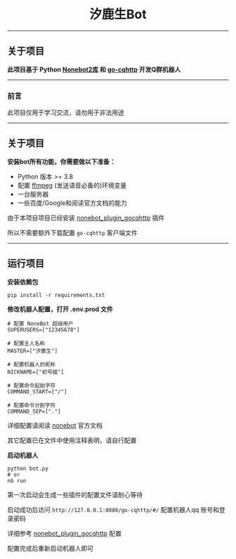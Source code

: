 # <center>汐鹿生Bot</center>

---

## 关于项目

**此项目基于 Python [Nonebot2库](https://v2.nonebot.dev/) 和 [go-cqhttp](https://docs.go-cqhttp.org/) 开发Q群机器人**

---

### 前言

此项目仅用于学习交流，请勿用于非法用途

---

## 关于项目

**安装bot所有功能，你需要做以下准备：**

* Python 版本 >= 3.8
* 配置 [ffmpeg](https://ffmpeg.org/) (发送语音必备的)环境变量
* 一台服务器
* 一些百度/Google和阅读官方文档的能力

由于本项目项目已经安装 [nonebot_plugin_gocqhttp](https://github.com/mnixry/nonebot-plugin-gocqhttp) 插件

所以不需要额外下载配置 `go-cqhttp` 客户端文件

---

## 运行项目

**安装依赖包**

```
pip install -r requirements.txt
```

**修改机器人配置，打开 .env.prod 文件**

```
# 配置 NoneBot 超级用户
SUPERUSERS=["12345678"]

# 配置主人名称
MASTER=["汐鹿生"]

# 配置机器人的昵称
NICKNAME=["初号姬"]

# 配置命令起始字符
COMMAND_START=["/"]

# 配置命令分割字符
COMMAND_SEP=["."]
```

详细配置请阅读 [nonebot](https://v2.nonebot.dev/) 官方文档

其它配置已在文件中使用注释表明，请自行配置

**启动机器人**

```
python bot.py
# or
nb run
```

第一次启动会生成一些插件的配置文件请耐心等待

启动成功后访问 `http://127.0.0.1:8080/go-cqhttp/#/` 配置机器人qq
账号和登录密码

详细参考 [nonebot_plugin_gocqhttp](https://github.com/mnixry/nonebot-plugin-gocqhttp) 配置

配置完成后重新启动机器人即可

